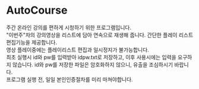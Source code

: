# AutoCourse

주간 온라인 강의를 편하게 시청하기 위한 프로그램입니다.    
"이번주"차의 강의영상을 리스트에 담아 연속으로 재생해 줍니다. 간단한 플레이 리스트 편집기능을 제공합니다.    
영상 플레이중에는 플레이리스트 편집과 일시정지가 불가능합니다.     
최초 실행시 id와 pw를 입력받아 idpw.txt로 저장하고, 이후 사용시에는 입력을 요구하지 않습니다. 
id와 pw를 저장한 파일은 암호화하지 않으니, 유출을 조심하시기 바랍니다.    
프로그램 실행 전, 일일 본인인증절차를 미리 마쳐야합니다.    
